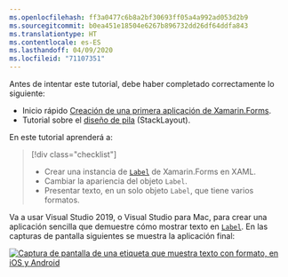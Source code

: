 ```yaml
---
ms.openlocfilehash: ff3a0477c6b8a2bf30693ff05a4a992ad053d2b9
ms.sourcegitcommit: b0ea451e18504e6267b896732dd26df64ddfa843
ms.translationtype: HT
ms.contentlocale: es-ES
ms.lasthandoff: 04/09/2020
ms.locfileid: "71107351"
---
```

Antes de intentar este tutorial, debe haber completado correctamente lo siguiente:

- Inicio rápido [Creación de una primera aplicación de Xamarin.Forms](~/get-started/first-app/index.md).
- Tutorial sobre el [diseño de pila](~/get-started/tutorials/stacklayout/index.yml) (StackLayout).

En este tutorial aprenderá a:

> [!div class="checklist"]
>
> - Crear una instancia de [`Label`](xref:Xamarin.Forms.Label) de Xamarin.Forms en XAML.
> - Cambiar la apariencia del objeto `Label`.
> - Presentar texto, en un solo objeto `Label`, que tiene varios formatos.

Va a usar Visual Studio 2019, o Visual Studio para Mac, para crear una aplicación sencilla que demuestre cómo mostrar texto en [`Label`](xref:Xamarin.Forms.Label). En las capturas de pantalla siguientes se muestra la aplicación final:

[![Captura de pantalla de una etiqueta que muestra texto con formato, en iOS y Android](../images/label-formatted-text.png "Etiqueta con texto con formato")](../images/label-formatted-text-large.png#lightbox "Etiqueta con texto con formato")
